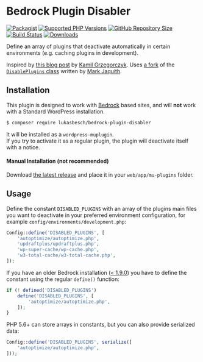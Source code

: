 # Bedrock Plugin Disabler
[![Packagist](https://img.shields.io/packagist/vpre/lukasbesch/bedrock-plugin-disabler.svg?style=flat-square)](https://packagist.org/packages/lukasbesch/bedrock-plugin-disabler)
[![Supported PHP Versions](https://img.shields.io/packagist/php-v/lukasbesch/bedrock-plugin-disabler.svg?style=flat-square)](https://github.com/lukasbesch/bedrock-plugin-disabler)
[![GitHub Repository Size](https://img.shields.io/github/languages/code-size/lukasbesch/bedrock-plugin-disabler.svg?style=flat-square)](https://github.com/lukasbesch/bedrock-plugin-disabler)
[![Build Status](https://img.shields.io/circleci/build/github/lukasbesch/bedrock-plugin-disabler?style=flat-square)](https://circleci.com/gh/lukasbesch/bedrock-plugin-disabler)
[![Downloads](https://img.shields.io/packagist/dt/lukasbesch/bedrock-plugin-disabler.svg?style=flat-square)](https://packagist.org/packages/lukasbesch/bedrock-plugin-disabler)



Define an array of plugins that deactivate automatically in certain environments (e.g. caching plugins in development).

Inspired by [this blog post](https://kamilgrzegorczyk.com/2018/05/02/how-to-disable-plugins-on-certain-environment/) by [Kamil Grzegorczyk](https://kamilgrzegorczyk.com/).
Uses [a fork](https://gist.github.com/Rarst/4402927) of the [`DisablePlugins` class](https://gist.github.com/markjaquith/1044546) written by [Mark Jaquith](http://markjaquith.com/).

## Installation

This plugin is designed to work with [Bedrock](https://github.com/roots/bedrock) based sites, and will **not** work with a Standard WordPress installation.

```bash
$ composer require lukasbesch/bedrock-plugin-disabler
```

It will be installed as a `wordpress-muplugin`.  
If you try to activate it as a regular plugin, the plugin will deactivate itself with a notice.

#### Manual Installation (not recommended)

Download [the latest release](https://github.com/lukasbesch/bedrock-plugin-disabler/releases/latest) and place it in your `web/app/mu-plugins` folder.

## Usage

Define the constant `DISABLED_PLUGINS` with an array of the plugins main files you want to deactivate in your preferred environment configuration, for example `config/environments/development.php`:

```php
Config::define('DISABLED_PLUGINS', [
    'autoptimize/autoptimize.php',
    'updraftplus/updraftplus.php',
    'wp-super-cache/wp-cache.php',
    'w3-total-cache/w3-total-cache.php',
]);
```

If you have an older Bedrock installation ([< 1.9.0](https://github.com/roots/bedrock/releases/tag/1.9.0)) you have to define the constant using the regular `define()` function:

```php
if (! defined('DISABLED_PLUGINS')
    define('DISABLED_PLUGINS', [
        'autoptimize/autoptimize.php',
    ]);
}
```

PHP 5.6+ can store arrays in constants, but you can also provide serialized data:

```php
Config::define('DISABLED_PLUGINS', serialize([
    'autoptimize/autoptimize.php',
]));
